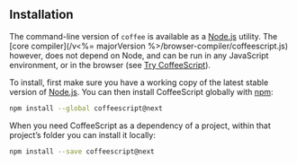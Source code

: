 ## Installation

The command-line version of `coffee` is available as a [Node.js](http://nodejs.org/) utility. The [core compiler](/v<%= majorVersion %>/browser-compiler/coffeescript.js) however, does not depend on Node, and can be run in any JavaScript environment, or in the browser (see [Try CoffeeScript](#try)).

To install, first make sure you have a working copy of the latest stable version of [Node.js](http://nodejs.org/). You can then install CoffeeScript globally with [npm](http://npmjs.org):

```bash
npm install --global coffeescript@next
```

When you need CoffeeScript as a dependency of a project, within that project’s folder you can install it locally:

```bash
npm install --save coffeescript@next
```
